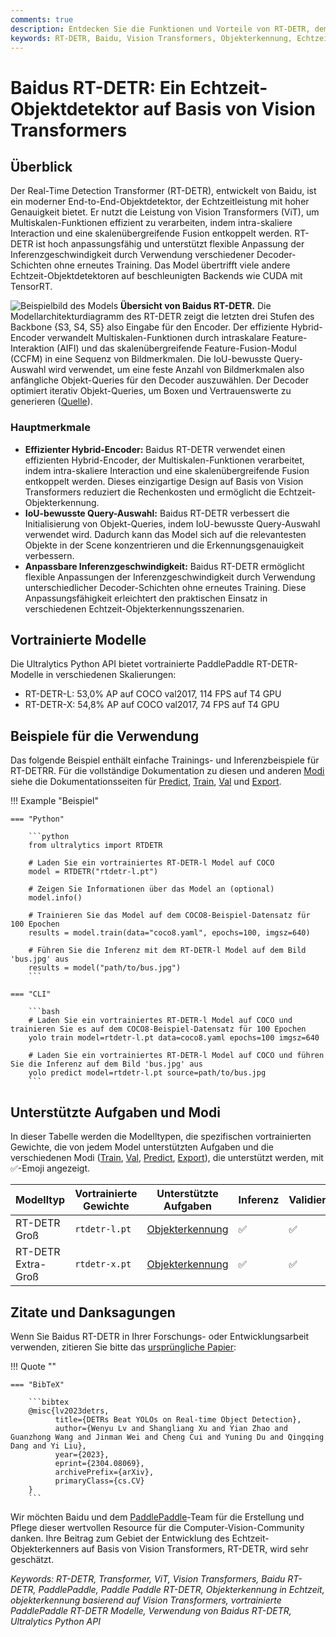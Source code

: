 ```yaml
---
comments: true
description: Entdecken Sie die Funktionen und Vorteile von RT-DETR, dem effizienten und anpassungsfähigen Echtzeitobjektdetektor von Baidu, der von Vision Transformers unterstützt wird, einschließlich vortrainierter Modelle.
keywords: RT-DETR, Baidu, Vision Transformers, Objekterkennung, Echtzeitleistung, CUDA, TensorRT, IoU-bewusste Query-Auswahl, Ultralytics, Python API, PaddlePaddle
---
```


# Baidus RT-DETR: Ein Echtzeit-Objektdetektor auf Basis von Vision Transformers

## Überblick

Der Real-Time Detection Transformer (RT-DETR), entwickelt von Baidu, ist ein moderner End-to-End-Objektdetektor, der Echtzeitleistung mit hoher Genauigkeit bietet. Er nutzt die Leistung von Vision Transformers (ViT), um Multiskalen-Funktionen effizient zu verarbeiten, indem intra-skaliere Interaction und eine skalenübergreifende Fusion entkoppelt werden. RT-DETR ist hoch anpassungsfähig und unterstützt flexible Anpassung der Inferenzgeschwindigkeit durch Verwendung verschiedener Decoder-Schichten ohne erneutes Training. Das Model übertrifft viele andere Echtzeit-Objektdetektoren auf beschleunigten Backends wie CUDA mit TensorRT.

![Beispielbild des Models](https://user-images.githubusercontent.com/26833433/238963168-90e8483f-90aa-4eb6-a5e1-0d408b23dd33.png)
**Übersicht von Baidus RT-DETR.** Die Modellarchitekturdiagramm des RT-DETR zeigt die letzten drei Stufen des Backbone {S3, S4, S5} also Eingabe für den Encoder. Der effiziente Hybrid-Encoder verwandelt Multiskalen-Funktionen durch intraskalare Feature-Interaktion (AIFI) und das skalenübergreifende Feature-Fusion-Modul (CCFM) in eine Sequenz von Bildmerkmalen. Die IoU-bewusste Query-Auswahl wird verwendet, um eine feste Anzahl von Bildmerkmalen also anfängliche Objekt-Queries für den Decoder auszuwählen. Der Decoder optimiert iterativ Objekt-Queries, um Boxen und Vertrauenswerte zu generieren ([Quelle](https://arxiv.org/pdf/2304.08069.pdf)).

### Hauptmerkmale

- **Effizienter Hybrid-Encoder:** Baidus RT-DETR verwendet einen effizienten Hybrid-Encoder, der Multiskalen-Funktionen verarbeitet, indem intra-skaliere Interaction und eine skalenübergreifende Fusion entkoppelt werden. Dieses einzigartige Design auf Basis von Vision Transformers reduziert die Rechenkosten und ermöglicht die Echtzeit-Objekterkennung.
- **IoU-bewusste Query-Auswahl:** Baidus RT-DETR verbessert die Initialisierung von Objekt-Queries, indem IoU-bewusste Query-Auswahl verwendet wird. Dadurch kann das Model sich auf die relevantesten Objekte in der Scene konzentrieren und die Erkennungsgenauigkeit verbessern.
- **Anpassbare Inferenzgeschwindigkeit:** Baidus RT-DETR ermöglicht flexible Anpassungen der Inferenzgeschwindigkeit durch Verwendung unterschiedlicher Decoder-Schichten ohne erneutes Training. Diese Anpassungsfähigkeit erleichtert den praktischen Einsatz in verschiedenen Echtzeit-Objekterkennungsszenarien.

## Vortrainierte Modelle

Die Ultralytics Python API bietet vortrainierte PaddlePaddle RT-DETR-Modelle in verschiedenen Skalierungen:

- RT-DETR-L: 53,0% AP auf COCO val2017, 114 FPS auf T4 GPU
- RT-DETR-X: 54,8% AP auf COCO val2017, 74 FPS auf T4 GPU

## Beispiele für die Verwendung

Das folgende Beispiel enthält einfache Trainings- und Inferenzbeispiele für RT-DETRR. Für die vollständige Dokumentation zu diesen und anderen [Modi](../modes/index.md) siehe die Dokumentationsseiten für [Predict](../modes/predict.md), [Train](../modes/train.md), [Val](../modes/val.md) und [Export](../modes/export.md).

!!! Example "Beispiel"

    === "Python"

        ```python
        from ultralytics import RTDETR

        # Laden Sie ein vortrainiertes RT-DETR-l Model auf COCO
        model = RTDETR("rtdetr-l.pt")

        # Zeigen Sie Informationen über das Model an (optional)
        model.info()

        # Trainieren Sie das Model auf dem COCO8-Beispiel-Datensatz für 100 Epochen
        results = model.train(data="coco8.yaml", epochs=100, imgsz=640)

        # Führen Sie die Inferenz mit dem RT-DETR-l Model auf dem Bild 'bus.jpg' aus
        results = model("path/to/bus.jpg")
        ```

    === "CLI"

        ```bash
        # Laden Sie ein vortrainiertes RT-DETR-l Model auf COCO und trainieren Sie es auf dem COCO8-Beispiel-Datensatz für 100 Epochen
        yolo train model=rtdetr-l.pt data=coco8.yaml epochs=100 imgsz=640

        # Laden Sie ein vortrainiertes RT-DETR-l Model auf COCO und führen Sie die Inferenz auf dem Bild 'bus.jpg' aus
        yolo predict model=rtdetr-l.pt source=path/to/bus.jpg
        ```

## Unterstützte Aufgaben und Modi

In dieser Tabelle werden die Modelltypen, die spezifischen vortrainierten Gewichte, die von jedem Model unterstützten Aufgaben und die verschiedenen Modi ([Train](../modes/train.md), [Val](../modes/val.md), [Predict](../modes/predict.md), [Export](../modes/export.md)), die unterstützt werden, mit ✅-Emoji angezeigt.

| Modelltyp          | Vortrainierte Gewichte | Unterstützte Aufgaben                 | Inferenz | Validierung | Training | Exportieren |
| ------------------ | ---------------------- | ------------------------------------- | -------- | ----------- | -------- | ----------- |
| RT-DETR Groß       | `rtdetr-l.pt`          | [Objekterkennung](../tasks/detect.md) | ✅       | ✅          | ✅       | ✅          |
| RT-DETR Extra-Groß | `rtdetr-x.pt`          | [Objekterkennung](../tasks/detect.md) | ✅       | ✅          | ✅       | ✅          |

## Zitate und Danksagungen

Wenn Sie Baidus RT-DETR in Ihrer Forschungs- oder Entwicklungsarbeit verwenden, zitieren Sie bitte das [ursprüngliche Papier](https://arxiv.org/abs/2304.08069):

!!! Quote ""

    === "BibTeX"

        ```bibtex
        @misc{lv2023detrs,
              title={DETRs Beat YOLOs on Real-time Object Detection},
              author={Wenyu Lv and Shangliang Xu and Yian Zhao and Guanzhong Wang and Jinman Wei and Cheng Cui and Yuning Du and Qingqing Dang and Yi Liu},
              year={2023},
              eprint={2304.08069},
              archivePrefix={arXiv},
              primaryClass={cs.CV}
        }
        ```

Wir möchten Baidu und dem [PaddlePaddle](https://github.com/PaddlePaddle/PaddleDetection)-Team für die Erstellung und Pflege dieser wertvollen Resource für die Computer-Vision-Community danken. Ihre Beitrag zum Gebiet der Entwicklung des Echtzeit-Objekterkenners auf Basis von Vision Transformers, RT-DETR, wird sehr geschätzt.

_Keywords: RT-DETR, Transformer, ViT, Vision Transformers, Baidu RT-DETR, PaddlePaddle, Paddle Paddle RT-DETR, Objekterkennung in Echtzeit, objekterkennung basierend auf Vision Transformers, vortrainierte PaddlePaddle RT-DETR Modelle, Verwendung von Baidus RT-DETR, Ultralytics Python API_
